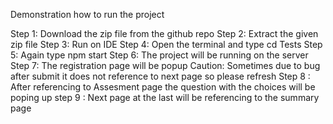 Demonstration how to run the project

Step 1: Download the zip file from the github repo
Step 2: Extract the given zip file
Step 3: Run  on IDE
Step 4: Open the terminal and type cd Tests
Step 5: Again type npm start
Step 6: The project will be running on the server 
Step 7: The registration page will be popup
Caution: Sometimes due to bug after submit it does not reference to next page so please refresh
Step 8 : After referencing to Assesment page the question with the choices will be poping up
step 9 : Next page at the last will be referencing to the summary page
